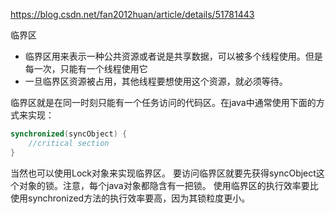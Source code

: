 

https://blog.csdn.net/fan2012huan/article/details/51781443

临界区

* 临界区用来表示一种公共资源或者说是共享数据，可以被多个线程使用。但是每一次，只能有一个线程使用它
* 一旦临界区资源被占用，其他线程要想使用这个资源，就必须等待。


临界区就是在同一时刻只能有一个任务访问的代码区。在java中通常使用下面的方式来实现：

```java
synchronized(syncObject) { 
    //critical section
}
```

当然也可以使用Lock对象来实现临界区。 
要访问临界区就要先获得syncObject这个对象的锁。注意，每个java对象都隐含有一把锁。 
使用临界区的执行效率要比使用synchronized方法的执行效率要高，因为其锁粒度更小。 